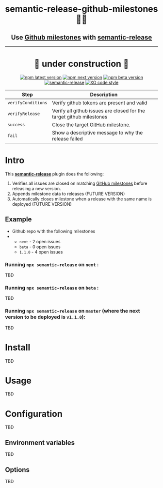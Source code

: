 <h1 align="center" style="border-bottom: none;"> semantic-release-github-milestones🚩🚀</h1>
<h2 align="center">Use <a href="https://docs.github.com/en/issues/using-labels-and-milestones-to-track-work/about-milestones">Github milestones</a> with <a href="https://github.com/semantic-release/semantic-release">semantic-release</a></h2>
<hr>
<center>

<h1>🚧 under construction 🚧</h1>

</center>

<div align="center">

[![npm latest version](https://img.shields.io/npm/v/semantic-release-github-milestones/latest.svg)](https://www.npmjs.com/package/semantic-release-github-milestones)
[![npm next version](https://img.shields.io/npm/v/semantic-release-github-milestones/next.svg)](https://www.npmjs.com/package/semantic-release-github-milestones)
[![npm beta version](https://img.shields.io/npm/v/semantic-release-github-milestones/beta.svg)](https://www.npmjs.com/package/@semantic-release/github)
[![semantic-release](https://img.shields.io/badge/%20%20%F0%9F%93%A6%F0%9F%9A%80-semantic--release-e10079.svg)](https://github.com/semantic-release/semantic-release)
[![XO code style](https://img.shields.io/badge/code_style-XO-5ed9c7.svg)](https://github.com/xojs/xo)

</div>

| Step               | Description                                                                                                                        |
| ------------------ | ---------------------------------------------------------------------------------------------------------------------------------- |
| `verifyConditions` | Verify github tokens are present and valid                                                                                         |
| `verifyRelease`    | Verify all github issues are closed for the target github milestones                                                               |
| `success`          | Close the target [GitHub milestone](https://docs.github.com/en/issues/using-labels-and-milestones-to-track-work/about-milestones). |
| `fail`             | Show a descriptive message to why the release failed                                                                               |

# Intro

This [**semantic-release**](https://github.com/semantic-release/semantic-release) plugin does the following:

1. Verifies all issues are closed on matching [GitHub milestones](https://docs.github.com/en/issues/using-labels-and-milestones-to-track-work/about-milestones) before releasing a new version.
1. Appends milestone data to releases (FUTURE VERSION)
1. Automatically closes milestone when a release with the same name is deployed (FUTURE VERSION)

## Example

- Github repo with the following milestones
- - `next` - 2 open issues
  - `beta` - 0 open issues
  - `1.1.0` - 4 open issues

### Running `npx semantic-release` on `next` :

TBD

### Running `npx semantic-release` on `beta` :

TBD

### Running `npx semantic-release` on `master` (where the next version to be deployed is `v1.1.0`):

TBD

# Install

TBD

# Usage

TBD

# Configuration

TBD

## Environment variables

TBD

## Options

TBD
